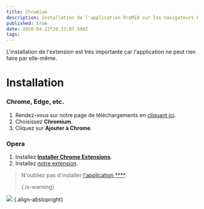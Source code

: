```yaml
---
title: Chromium
description: Installation de l'application PreMiD sur les navigateurs basé sur Chromium
published: true
date: 2020-04-22T20:13:07.598Z
tags:
---
```


L'installation de l'extension est très importante car l'application ne peut rien faire par elle-même.

# Installation
### Chrome, Edge, etc.
1. Rendez-vous sur notre page de téléchargements en [cliquant ici](https://premid.app/downloads).
2. Choisissez **Chromium**.
3. Cliquez sur **Ajouter à Chrome**.

### Opera
1. Installez **[Installer Chrome Extensions](https://addons.opera.com/en/extensions/details/install-chrome-extensions/)**.
2. Installez [notre extension](https://premid.app/downloads).

> N'oubliez pas d'installer [l'application ****](/install). 
> 
> {.is-warning}

![](https://img.icons8.com/color/2x/chrome.png) {.align-abstopright}